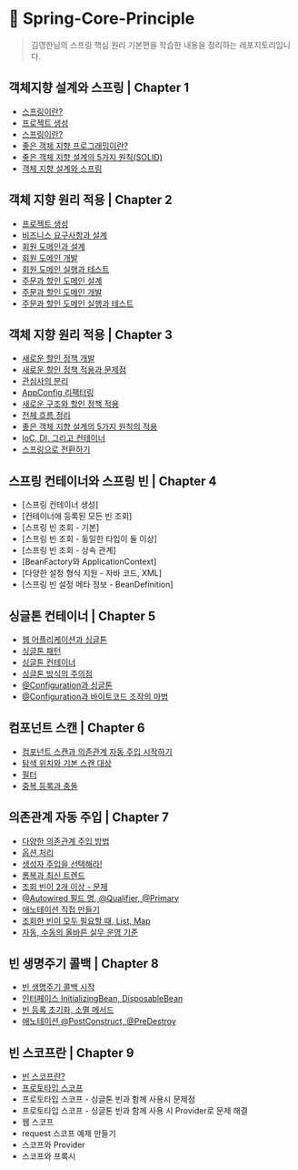 # 🍃 Spring-Core-Principle

> 김영한님의 스프링 핵심 원리 기본편을 학습한 내용을 정리하는 레포지토리입니다.

## 객체지향 설계와 스프링 | Chapter 1

- [스프링이란?](https://github.com/honghyunin/Spring-Core-Principle/blob/main/1.%20%EA%B0%9D%EC%B2%B4%20%EC%A7%80%ED%96%A5%20%EC%84%A4%EA%B3%84%EC%99%80%20%EC%8A%A4%ED%94%84%EB%A7%81/1.%20%EC%9D%B4%EC%95%BC%EA%B8%B0%20-%20%EC%9E%90%EB%B0%94%20%EC%A7%84%EC%98%81%EC%9D%98%20%EC%B6%94%EC%9A%B4%20%EA%B2%A8%EC%9A%B8%EA%B3%BC%20%EC%8A%A4%ED%94%84%EB%A7%81%EC%9D%98%20%ED%83%84%EC%83%9D.md)
- [프로젝트 생성](https://github.com/honghyunin/Spring-Core-Principle/blob/main/1.%20%EA%B0%9D%EC%B2%B4%20%EC%A7%80%ED%96%A5%20%EC%84%A4%EA%B3%84%EC%99%80%20%EC%8A%A4%ED%94%84%EB%A7%81/2.%20%ED%94%84%EB%A1%9C%EC%A0%9D%ED%8A%B8%20%EC%83%9D%EC%84%B1.md)
- [스프링이란?](https://github.com/honghyunin/Spring-Core-Principle/blob/main/1.%20%EA%B0%9D%EC%B2%B4%20%EC%A7%80%ED%96%A5%20%EC%84%A4%EA%B3%84%EC%99%80%20%EC%8A%A4%ED%94%84%EB%A7%81/3.%20%EC%8A%A4%ED%94%84%EB%A7%81%EC%9D%B4%EB%9E%80.md)
- [좋은 객체 지향 프로그래밍이란?](https://github.com/honghyunin/Spring-Core-Principle/blob/main/1.%20%EA%B0%9D%EC%B2%B4%20%EC%A7%80%ED%96%A5%20%EC%84%A4%EA%B3%84%EC%99%80%20%EC%8A%A4%ED%94%84%EB%A7%81/4.%20%EC%A2%8B%EC%9D%80%20%EA%B0%9D%EC%B2%B4%20%EC%A7%80%ED%96%A5%20%ED%94%84%EB%A1%9C%EA%B7%B8%EB%9E%98%EB%B0%8D%EC%9D%B4%EB%9E%80.md)
- [좋은 객체 지향 설계의 5가지 원칙(SOLID)](https://github.com/honghyunin/Spring-Core-Principle/blob/main/1.%20%EA%B0%9D%EC%B2%B4%20%EC%A7%80%ED%96%A5%20%EC%84%A4%EA%B3%84%EC%99%80%20%EC%8A%A4%ED%94%84%EB%A7%81/5.%20%EC%A2%8B%EC%9D%80%20%EA%B0%9D%EC%B2%B4%20%EC%A7%80%ED%96%A5%20%EC%84%A4%EA%B3%84%EC%9D%98%205%EA%B0%80%EC%A7%80%20%EC%9B%90%EC%B9%99(SOLID).md)
- [객체 지향 설계와 스프링](https://github.com/honghyunin/Spring-Core-Principle/blob/main/1.%20%EA%B0%9D%EC%B2%B4%20%EC%A7%80%ED%96%A5%20%EC%84%A4%EA%B3%84%EC%99%80%20%EC%8A%A4%ED%94%84%EB%A7%81/6.%20%EA%B0%9D%EC%B2%B4%20%EC%A7%80%ED%96%A5%20%EC%84%A4%EA%B3%84%EC%99%80%20%EC%8A%A4%ED%94%84%EB%A7%81.md)

## 객체 지향 원리 적용 | Chapter 2

- [프로젝트 생성](https://github.com/honghyunin/Spring-Core-Principle/blob/main/2.%20%EC%8A%A4%ED%94%84%EB%A7%81%20%ED%95%B5%EC%8B%AC%20%EC%9B%90%EB%A6%AC%20%EC%9D%B4%ED%95%B41%20-%20%EC%98%88%EC%A0%9C%20%EB%A7%8C%EB%93%A4%EA%B8%B0/1.%20%ED%94%84%EB%A1%9C%EC%A0%9D%ED%8A%B8%20%EC%83%9D%EC%84%B1.md)
- [비즈니스 요구사항과 설계](https://github.com/honghyunin/Spring-Core-Principle/blob/main/2.%20%EC%8A%A4%ED%94%84%EB%A7%81%20%ED%95%B5%EC%8B%AC%20%EC%9B%90%EB%A6%AC%20%EC%9D%B4%ED%95%B41%20-%20%EC%98%88%EC%A0%9C%20%EB%A7%8C%EB%93%A4%EA%B8%B0/2.%20%EB%B9%84%EC%A6%88%EB%8B%88%EC%8A%A4%20%EC%9A%94%EA%B5%AC%EC%82%AC%ED%95%AD%EA%B3%BC%20%EC%84%A4%EA%B3%84.md)
- [회원 도메인과 설계](https://github.com/honghyunin/Spring-Core-Principle/blob/main/2.%20%EC%8A%A4%ED%94%84%EB%A7%81%20%ED%95%B5%EC%8B%AC%20%EC%9B%90%EB%A6%AC%20%EC%9D%B4%ED%95%B41%20-%20%EC%98%88%EC%A0%9C%20%EB%A7%8C%EB%93%A4%EA%B8%B0/3.%20%ED%9A%8C%EC%9B%90%20%EB%8F%84%EB%A9%94%EC%9D%B8%EA%B3%BC%20%EC%84%A4%EA%B3%84.md)
- [회원 도메인 개발](https://github.com/honghyunin/Spring-Core-Principle/blob/main/2.%20%EC%8A%A4%ED%94%84%EB%A7%81%20%ED%95%B5%EC%8B%AC%20%EC%9B%90%EB%A6%AC%20%EC%9D%B4%ED%95%B41%20-%20%EC%98%88%EC%A0%9C%20%EB%A7%8C%EB%93%A4%EA%B8%B0/4.%20%ED%9A%8C%EC%9B%90%20%EB%8F%84%EB%A9%94%EC%9D%B8%20%EA%B0%9C%EB%B0%9C.md)
- [회원 도메인 실행과 테스트](https://github.com/honghyunin/Spring-Core-Principle/blob/main/2.%20%EC%8A%A4%ED%94%84%EB%A7%81%20%ED%95%B5%EC%8B%AC%20%EC%9B%90%EB%A6%AC%20%EC%9D%B4%ED%95%B41%20-%20%EC%98%88%EC%A0%9C%20%EB%A7%8C%EB%93%A4%EA%B8%B0/5.%20%ED%9A%8C%EC%9B%90%20%EB%8F%84%EB%A9%94%EC%9D%B8%20%EC%8B%A4%ED%96%89%EA%B3%BC%20%ED%85%8C%EC%8A%A4%ED%8A%B8.md)
- [주문과 할인 도메인 설계](https://github.com/honghyunin/Spring-Core-Principle/blob/main/2.%20%EC%8A%A4%ED%94%84%EB%A7%81%20%ED%95%B5%EC%8B%AC%20%EC%9B%90%EB%A6%AC%20%EC%9D%B4%ED%95%B41%20-%20%EC%98%88%EC%A0%9C%20%EB%A7%8C%EB%93%A4%EA%B8%B0/6.%20%EC%A3%BC%EB%AC%B8%EA%B3%BC%20%ED%95%A0%EC%9D%B8%20%EB%8F%84%EB%A9%94%EC%9D%B8%20%EC%84%A4%EA%B3%84.md)
- [주문과 할인 도메인 개발](https://github.com/honghyunin/Spring-Core-Principle/blob/main/2.%20%EC%8A%A4%ED%94%84%EB%A7%81%20%ED%95%B5%EC%8B%AC%20%EC%9B%90%EB%A6%AC%20%EC%9D%B4%ED%95%B41%20-%20%EC%98%88%EC%A0%9C%20%EB%A7%8C%EB%93%A4%EA%B8%B0/7.%20%EC%A3%BC%EB%AC%B8%EA%B3%BC%20%ED%95%A0%EC%9D%B8%20%EB%8F%84%EB%A9%94%EC%9D%B8%20%EA%B0%9C%EB%B0%9C.md)
- [주문과 할인 도메인 실행과 테스트](https://github.com/honghyunin/Spring-Core-Principle/blob/main/2.%20%EC%8A%A4%ED%94%84%EB%A7%81%20%ED%95%B5%EC%8B%AC%20%EC%9B%90%EB%A6%AC%20%EC%9D%B4%ED%95%B41%20-%20%EC%98%88%EC%A0%9C%20%EB%A7%8C%EB%93%A4%EA%B8%B0/8.%20%EC%A3%BC%EB%AC%B8%EA%B3%BC%20%ED%95%A0%EC%9D%B8%20%EB%8F%84%EB%A9%94%EC%9D%B8%20%EC%8B%A4%ED%96%89%EA%B3%BC%20%ED%85%8C%EC%8A%A4%ED%8A%B8.md)

## 객체 지향 원리 적용 | Chapter 3

- [새로운 할인 정책 개발](https://github.com/honghyunin/Spring-Core-Principle/blob/main/3.%20%EC%8A%A4%ED%94%84%EB%A7%81%20%ED%95%B5%EC%8B%AC%20%EC%9B%90%EB%A6%AC%20%EC%9D%B4%ED%95%B42%20-%20%EA%B0%9D%EC%B2%B4%20%EC%A7%80%ED%96%A5%20%EC%9B%90%EB%A6%AC%20%EC%A0%81%EC%9A%A9/1.%20%EC%83%88%EB%A1%9C%EC%9A%B4%20%ED%95%A0%EC%9D%B8%20%EC%A0%95%EC%B1%85%20%EA%B0%9C%EB%B0%9C.md)
- [새로운 할인 정책 적용과 문제점](https://github.com/honghyunin/Spring-Core-Principle/blob/main/3.%20%EC%8A%A4%ED%94%84%EB%A7%81%20%ED%95%B5%EC%8B%AC%20%EC%9B%90%EB%A6%AC%20%EC%9D%B4%ED%95%B42%20-%20%EA%B0%9D%EC%B2%B4%20%EC%A7%80%ED%96%A5%20%EC%9B%90%EB%A6%AC%20%EC%A0%81%EC%9A%A9/2.%20%EC%83%88%EB%A1%9C%EC%9A%B4%20%EC%A0%95%EC%B1%85%20%ED%95%A0%EC%9D%B8%20%EC%A0%81%EC%9A%A9%EA%B3%BC%20%EB%AC%B8%EC%A0%9C%EC%A0%90.md)
- [관심사의 분리](https://github.com/honghyunin/Spring-Core-Principle/blob/main/3.%20%EC%8A%A4%ED%94%84%EB%A7%81%20%ED%95%B5%EC%8B%AC%20%EC%9B%90%EB%A6%AC%20%EC%9D%B4%ED%95%B42%20-%20%EA%B0%9D%EC%B2%B4%20%EC%A7%80%ED%96%A5%20%EC%9B%90%EB%A6%AC%20%EC%A0%81%EC%9A%A9/3.%20%EA%B4%80%EC%8B%AC%EC%82%AC%EC%9D%98%20%EB%B6%84%EB%A6%AC.md)
- [AppConfig 리팩터링](https://github.com/honghyunin/Spring-Core-Principle/blob/main/3.%20%EC%8A%A4%ED%94%84%EB%A7%81%20%ED%95%B5%EC%8B%AC%20%EC%9B%90%EB%A6%AC%20%EC%9D%B4%ED%95%B42%20-%20%EA%B0%9D%EC%B2%B4%20%EC%A7%80%ED%96%A5%20%EC%9B%90%EB%A6%AC%20%EC%A0%81%EC%9A%A9/4.%20AppConfig%20%EB%A6%AC%ED%8C%A9%ED%86%A0%EB%A7%81.md)
- [새로운 구조와 할인 정책 적용](https://github.com/honghyunin/Spring-Core-Principle/blob/main/3.%20%EC%8A%A4%ED%94%84%EB%A7%81%20%ED%95%B5%EC%8B%AC%20%EC%9B%90%EB%A6%AC%20%EC%9D%B4%ED%95%B42%20-%20%EA%B0%9D%EC%B2%B4%20%EC%A7%80%ED%96%A5%20%EC%9B%90%EB%A6%AC%20%EC%A0%81%EC%9A%A9/5.%20%EC%83%88%EB%A1%9C%EC%9A%B4%20%EA%B5%AC%EC%A1%B0%EC%99%80%20%ED%95%A0%EC%9D%B8%20%EC%A0%95%EC%B1%85%20%EC%A0%81%EC%9A%A9.md)
- [전체 흐름 정리](https://github.com/honghyunin/Spring-Core-Principle/blob/main/3.%20%EC%8A%A4%ED%94%84%EB%A7%81%20%ED%95%B5%EC%8B%AC%20%EC%9B%90%EB%A6%AC%20%EC%9D%B4%ED%95%B42%20-%20%EA%B0%9D%EC%B2%B4%20%EC%A7%80%ED%96%A5%20%EC%9B%90%EB%A6%AC%20%EC%A0%81%EC%9A%A9/6.%20%EC%A0%84%EC%B2%B4%20%ED%9D%90%EB%A6%84%20%EC%A0%95%EB%A6%AC.md)
- [좋은 객체 지향 설계의 5가지 원칙의 적용](https://github.com/honghyunin/Spring-Core-Principle/blob/main/3.%20%EC%8A%A4%ED%94%84%EB%A7%81%20%ED%95%B5%EC%8B%AC%20%EC%9B%90%EB%A6%AC%20%EC%9D%B4%ED%95%B42%20-%20%EA%B0%9D%EC%B2%B4%20%EC%A7%80%ED%96%A5%20%EC%9B%90%EB%A6%AC%20%EC%A0%81%EC%9A%A9/7.%20%EC%A2%8B%EC%9D%80%20%EA%B0%9D%EC%B2%B4%20%EC%A7%80%ED%96%A5%20%EC%84%A4%EA%B3%84%EC%9D%98%205%EA%B0%80%EC%A7%80%20%EC%9B%90%EC%B9%99%20%EC%A0%81%EC%9A%A9.md)
- [IoC, DI, 그리고 컨테이너](https://github.com/honghyunin/Spring-Core-Principle/blob/main/3.%20%EC%8A%A4%ED%94%84%EB%A7%81%20%ED%95%B5%EC%8B%AC%20%EC%9B%90%EB%A6%AC%20%EC%9D%B4%ED%95%B42%20-%20%EA%B0%9D%EC%B2%B4%20%EC%A7%80%ED%96%A5%20%EC%9B%90%EB%A6%AC%20%EC%A0%81%EC%9A%A9/8.%20IoC%2C%20DI%2C%20%EA%B7%B8%EB%A6%AC%EA%B3%A0%20%EC%BB%A8%ED%85%8C%EC%9D%B4%EB%84%88.md)
- [스프링으로 전환하기](https://github.com/honghyunin/Spring-Core-Principle/blob/main/3.%20%EC%8A%A4%ED%94%84%EB%A7%81%20%ED%95%B5%EC%8B%AC%20%EC%9B%90%EB%A6%AC%20%EC%9D%B4%ED%95%B42%20-%20%EA%B0%9D%EC%B2%B4%20%EC%A7%80%ED%96%A5%20%EC%9B%90%EB%A6%AC%20%EC%A0%81%EC%9A%A9/9.%20%EC%8A%A4%ED%94%84%EB%A7%81%EC%9C%BC%EB%A1%9C%20%EC%A0%84%ED%99%98%ED%95%98%EA%B8%B0.md)

## 스프링 컨테이너와 스프링 빈 | Chapter 4

- [스프링 컨테이너 생성]
- [컨테이너에 등록된 모든 빈 조회]
- [스프링 빈 조회 - 기본]
- [스프링 빈 조회 - 동일한 타입이 둘 이상]
- [스프링 빈 조회 - 상속 관계]
- [BeanFactory와 ApplicationContext]
- [다양한 설정 형식 지원 - 자바 코드, XML]
- [스프링 빈 설정 메타 정보 - BeanDefinition]

## 싱글톤 컨테이너 | Chapter 5

- [웹 어플리케이션과 싱글톤](https://github.com/honghyunin/Spring-Core-Principle/blob/main/5.%20%EC%8B%B1%EA%B8%80%ED%86%A4%20%EC%BB%A8%ED%85%8C%EC%9D%B4%EB%84%88/1.%20%EC%9B%B9%20%EC%96%B4%ED%94%8C%EB%A6%AC%EC%BC%80%EC%9D%B4%EC%85%98%EA%B3%BC%20%EC%8B%B1%EA%B8%80%ED%86%A4.md)
- [싱글톤 패턴](https://github.com/honghyunin/Spring-Core-Principle/blob/main/5.%20%EC%8B%B1%EA%B8%80%ED%86%A4%20%EC%BB%A8%ED%85%8C%EC%9D%B4%EB%84%88/2.%20%EC%8B%B1%EA%B8%80%ED%86%A4%20%ED%8C%A8%ED%84%B4.md)
- [싱글톤 컨테이너](https://github.com/honghyunin/Spring-Core-Principle/blob/main/5.%20%EC%8B%B1%EA%B8%80%ED%86%A4%20%EC%BB%A8%ED%85%8C%EC%9D%B4%EB%84%88/3.%20%EC%8B%B1%EA%B8%80%ED%86%A4%20%EC%BB%A8%ED%85%8C%EC%9D%B4%EB%84%88.md)
- [싱글톤 방식의 주의점](https://github.com/honghyunin/Spring-Core-Principle/blob/main/5.%20%EC%8B%B1%EA%B8%80%ED%86%A4%20%EC%BB%A8%ED%85%8C%EC%9D%B4%EB%84%88/4.%20%EC%8B%B1%EA%B8%80%ED%86%A4%20%EB%B0%A9%EC%8B%9D%EC%9D%98%20%EC%A3%BC%EC%9D%98%EC%A0%90.md)
- [@Configuration과 싱글톤](https://github.com/honghyunin/Spring-Core-Principle/blob/main/5.%20%EC%8B%B1%EA%B8%80%ED%86%A4%20%EC%BB%A8%ED%85%8C%EC%9D%B4%EB%84%88/5.%20%40Configuration%EA%B3%BC%20%EC%8B%B1%EA%B8%80%ED%86%A4.md)
- [@Configuration과 바이트코드 조작의 마법](https://github.com/honghyunin/Spring-Core-Principle/blob/main/5.%20%EC%8B%B1%EA%B8%80%ED%86%A4%20%EC%BB%A8%ED%85%8C%EC%9D%B4%EB%84%88/6.%20%40Configuration%EA%B3%BC%20%EB%B0%94%EC%9D%B4%ED%8A%B8%EC%BD%94%EB%93%9C%20%EC%A1%B0%EC%9E%91%EC%9D%98%20%EB%A7%88%EB%B2%95.md)

## 컴포넌트 스캔 | Chapter 6

- [컴포넌트 스캔과 의존관계 자동 주입 시작하기](https://github.com/honghyunin/Spring-Core-Principle/blob/main/6.%20%EC%BB%B4%ED%8F%AC%EB%84%8C%ED%8A%B8%20%EC%8A%A4%EC%BA%94/1.%20%EC%BB%B4%ED%8F%AC%EB%84%8C%ED%8A%B8%20%EC%8A%A4%EC%BA%94%EA%B3%BC%20%EC%9D%98%EC%A1%B4%EA%B4%80%EA%B3%84%20%EC%9E%90%EB%8F%99%20%EC%A3%BC%EC%9E%85%20%EC%8B%9C%EC%9E%91%ED%95%98%EA%B8%B0.md)
- [탐색 위치와 기본 스캔 대상](https://github.com/honghyunin/Spring-Core-Principle/blob/main/6.%20%EC%BB%B4%ED%8F%AC%EB%84%8C%ED%8A%B8%20%EC%8A%A4%EC%BA%94/2.%20%ED%83%90%EC%83%89%20%EC%9C%84%EC%B9%98%EC%99%80%20%EA%B8%B0%EB%B3%B8%20%EC%8A%A4%EC%BA%94%20%EB%8C%80%EC%83%81.md)
- [필터](https://github.com/honghyunin/Spring-Core-Principle/blob/main/6.%20%EC%BB%B4%ED%8F%AC%EB%84%8C%ED%8A%B8%20%EC%8A%A4%EC%BA%94/3.%20%ED%95%84%ED%84%B0.md)
- [중복 등록과 충돌](https://github.com/honghyunin/Spring-Core-Principle/blob/main/6.%20%EC%BB%B4%ED%8F%AC%EB%84%8C%ED%8A%B8%20%EC%8A%A4%EC%BA%94/4.%20%EC%A4%91%EB%B3%B5%20%EB%93%B1%EB%A1%9D%EA%B3%BC%20%EC%B6%A9%EB%8F%8C.md)

## 의존관계 자동 주입 | Chapter 7

- [다양한 의존관계 주입 방법](https://github.com/honghyunin/Spring-Core-Principle/blob/main/7.%20%EC%9D%98%EC%A1%B4%EA%B4%80%EA%B3%84%20%EC%9E%90%EB%8F%99%20%EC%A3%BC%EC%9E%85/1.%20%EB%8B%A4%EC%96%91%ED%95%9C%20%EC%9D%98%EC%A1%B4%EA%B4%80%EA%B3%84%20%EC%A3%BC%EC%9E%85%20%EB%B0%A9%EB%B2%95.md)
- [옵션 처리](https://github.com/honghyunin/Spring-Core-Principle/blob/main/7.%20%EC%9D%98%EC%A1%B4%EA%B4%80%EA%B3%84%20%EC%9E%90%EB%8F%99%20%EC%A3%BC%EC%9E%85/2.%20%EC%98%B5%EC%85%98%20%EC%B2%98%EB%A6%AC.md)
- [생성자 주입을 선택해라!](https://github.com/honghyunin/Spring-Core-Principle/blob/main/7.%20%EC%9D%98%EC%A1%B4%EA%B4%80%EA%B3%84%20%EC%9E%90%EB%8F%99%20%EC%A3%BC%EC%9E%85/3.%20%EC%83%9D%EC%84%B1%EC%9E%90%20%EC%A3%BC%EC%9E%85%EC%9D%84%20%EC%84%A0%ED%83%9D%ED%95%98%EB%9D%BC!.md)
- [롬복과 최신 트렌드](https://github.com/honghyunin/Spring-Core-Principle/blob/main/7.%20%EC%9D%98%EC%A1%B4%EA%B4%80%EA%B3%84%20%EC%9E%90%EB%8F%99%20%EC%A3%BC%EC%9E%85/4.%20%EB%A1%AC%EB%B3%B5%EA%B3%BC%20%EC%B5%9C%EC%8B%A0%20%ED%8A%B8%EB%A0%8C%EB%93%9C.md)
- [조회 빈이 2개 이상 - 문제](https://github.com/honghyunin/Spring-Core-Principle/blob/main/7.%20%EC%9D%98%EC%A1%B4%EA%B4%80%EA%B3%84%20%EC%9E%90%EB%8F%99%20%EC%A3%BC%EC%9E%85/5.%20%EC%A1%B0%ED%9A%8C%20%EB%B9%88%EC%9D%B4%202%EA%B0%9C%20%EC%9D%B4%EC%83%81%20%EB%AC%B8%EC%A0%9C.md)
- [@Autowired 필드 명, @Qualifier, @Primary](https://github.com/honghyunin/Spring-Core-Principle/blob/main/7.%20%EC%9D%98%EC%A1%B4%EA%B4%80%EA%B3%84%20%EC%9E%90%EB%8F%99%20%EC%A3%BC%EC%9E%85/6.%20%40Autowired%20%ED%95%84%EB%93%9C%20%EB%AA%85%2C%20%40Qulifier%2C%20%40Primary.md)
- [애노테이션 직접 만들기](https://github.com/honghyunin/Spring-Core-Principle/blob/main/7.%20%EC%9D%98%EC%A1%B4%EA%B4%80%EA%B3%84%20%EC%9E%90%EB%8F%99%20%EC%A3%BC%EC%9E%85/7.%20%EC%95%A0%EB%85%B8%ED%85%8C%EC%9D%B4%EC%85%98%20%EC%A7%81%EC%A0%91%20%EB%A7%8C%EB%93%A4%EA%B8%B0.md)
- [조회한 빈이 모두 필요할 때, List, Map](https://github.com/honghyunin/Spring-Core-Principle/blob/main/7.%20%EC%9D%98%EC%A1%B4%EA%B4%80%EA%B3%84%20%EC%9E%90%EB%8F%99%20%EC%A3%BC%EC%9E%85/8.%20%EC%A1%B0%ED%9A%8C%ED%95%9C%20%EB%B9%88%EC%9D%B4%20%EB%AA%A8%EB%91%90%20%ED%95%84%EC%9A%94%ED%95%A0%20%EB%95%8C%2C%20List%2C%20Map.md)
- [자동, 수동의 올바른 실무 운영 기준](https://github.com/honghyunin/Spring-Core-Principle/blob/main/7.%20%EC%9D%98%EC%A1%B4%EA%B4%80%EA%B3%84%20%EC%9E%90%EB%8F%99%20%EC%A3%BC%EC%9E%85/9.%20%EC%9E%90%EB%8F%99%2C%20%EC%88%98%EB%8F%99%EC%9D%98%20%EC%98%AC%EB%B0%94%EB%A5%B8%20%EC%8B%A4%EB%AC%B4%20%EC%9A%B4%EC%98%81%20%EA%B8%B0%EC%A4%80.md)

## 빈 생명주기 콜백 | Chapter 8

- [빈 생명주기 콜백 시작](https://github.com/honghyunin/Spring-Core-Principle/blob/main/8.%20%EB%B9%88%20%EC%83%9D%EB%AA%85%EC%A3%BC%EA%B8%B0%20%EC%BD%9C%EB%B0%B1/1.%20%EB%B9%88%20%EC%83%9D%EB%AA%85%EC%A3%BC%EA%B8%B0%20%EC%BD%9C%EB%B0%B1%20%EC%8B%9C%EC%9E%91.md)
- [인터페이스 InitializingBean, DisposableBean](https://github.com/honghyunin/Spring-Core-Principle/blob/main/8.%20%EB%B9%88%20%EC%83%9D%EB%AA%85%EC%A3%BC%EA%B8%B0%20%EC%BD%9C%EB%B0%B1/2.%20%EC%9D%B8%ED%84%B0%ED%8E%98%EC%9D%B4%EC%8A%A4%20InitializingBean%2C%20DisposableBean.md)
- [빈 등록 초기화, 소멸 메서드](https://github.com/honghyunin/Spring-Core-Principle/blob/main/8.%20%EB%B9%88%20%EC%83%9D%EB%AA%85%EC%A3%BC%EA%B8%B0%20%EC%BD%9C%EB%B0%B1/3.%20%EB%B9%88%20%20%EB%93%B1%EB%A1%9D%20%EC%B4%88%EA%B8%B0%ED%99%94%2C%20%EC%86%8C%EB%A9%B8%20%EB%A9%94%EC%84%9C%EB%93%9C%20%EC%A7%80%EC%A0%95.md)
- [애노테이션 @PostConstruct, @PreDestroy](https://github.com/honghyunin/Spring-Core-Principle/blob/main/8.%20%EB%B9%88%20%EC%83%9D%EB%AA%85%EC%A3%BC%EA%B8%B0%20%EC%BD%9C%EB%B0%B1/4.%20%EC%95%A0%EB%85%B8%ED%85%8C%EC%9D%B4%EC%85%98%20%40PostConstruct%2C%20%40PreDestroy.md)

## 빈 스코프란 | Chapter 9

- [빈 스코프란?](https://github.com/honghyunin/Spring-Core-Principle/blob/main/9.%20%EB%B9%88%20%EC%8A%A4%EC%BD%94%ED%94%84/1.%20%EB%B9%88%20%EC%8A%A4%EC%BD%94%ED%94%84%EB%9E%80.md)
- [프로토타입 스코프](https://github.com/honghyunin/Spring-Core-Principle/blob/main/9.%20%EB%B9%88%20%EC%8A%A4%EC%BD%94%ED%94%84/2.%20%ED%94%84%EB%A1%9C%ED%86%A0%ED%83%80%EC%9E%85%20%EC%8A%A4%EC%BD%94%ED%94%84.md)
- 프로토타입 스코프 - 싱글톤 빈과 함께 사용시 문제점
- 프로토타입 스코프 - 싱글톤 빈과 함께 사용 시 Provider로 문제 해결
- 웹 스코프
- request 스코프 예제 만들기
- 스코프와 Provider
- 스코프와 프록시